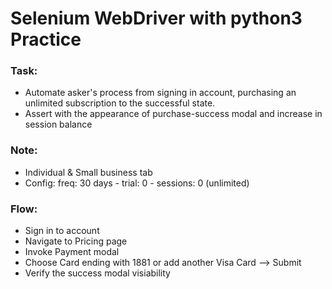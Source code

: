 # Selenium WebDriver with python3 Practice

### Task:
- Automate asker's process from signing in account, purchasing an unlimited subscription to the successful state.
- Assert with the appearance of purchase-success modal and increase in session balance

### Note:
- Individual & Small business tab
- Config: freq: 30 days - trial: 0 - sessions: 0 (unlimited)

### Flow:
- Sign in to account
- Navigate to Pricing page
- Invoke Payment modal
- Choose Card ending with 1881 or add another Visa Card --> Submit
- Verify the success modal visiability